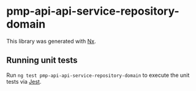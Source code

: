 # pmp-api-api-service-repository-domain

This library was generated with [Nx](https://nx.dev).

## Running unit tests

Run `ng test pmp-api-api-service-repository-domain` to execute the unit tests via [Jest](https://jestjs.io).
